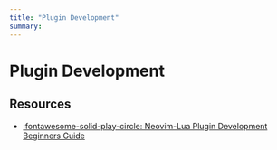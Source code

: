 ```yaml
---
title: "Plugin Development"
summary: 
---
```


Plugin Development
===

Resources
---
- [:fontawesome-solid-play-circle: Neovim-Lua Plugin Development Beginners Guide](https://www.youtube.com/watch?v=6ch28A_YICQ)

